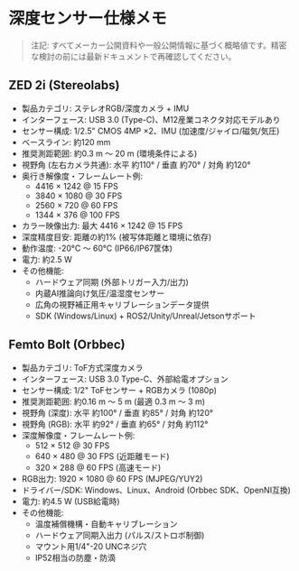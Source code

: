 # 深度センサー仕様メモ

> 注記: すべてメーカー公開資料や一般公開情報に基づく概略値です。精密な検討の前には最新ドキュメントで再確認してください。

## ZED 2i (Stereolabs)
- 製品カテゴリ: ステレオRGB/深度カメラ + IMU
- インターフェース: USB 3.0 (Type-C)、M12産業コネクタ対応モデルあり
- センサー構成: 1/2.5" CMOS 4MP ×2、IMU (加速度/ジャイロ/磁気/気圧)
- ベースライン: 約120 mm
- 推奨測距範囲: 約0.3 m ～ 20 m (環境条件による)
- 視野角 (左右カメラ共通): 水平 約110° / 垂直 約70° / 対角 約120°
- 奥行き解像度・フレームレート例:
  - 4416 × 1242 @ 15 FPS
  - 3840 × 1080 @ 30 FPS
  - 2560 × 720  @ 60 FPS
  - 1344 × 376  @ 100 FPS
- カラー映像出力: 最大 4416 × 1242 @ 15 FPS
- 深度精度目安: 距離の約1% (被写体距離と環境に依存)
- 動作温度: -20°C ～ 60°C (IP66/IP67筐体)
- 電力: 約2.5 W
- その他機能:
  - ハードウェア同期 (外部トリガー入力/出力)
  - 内蔵AI推論向け気圧/温湿度センサー
  - 広角の視野補正用キャリブレーションデータ提供
  - SDK (Windows/Linux) + ROS2/Unity/Unreal/Jetsonサポート

## Femto Bolt (Orbbec)
- 製品カテゴリ: ToF方式深度カメラ
- インターフェース: USB 3.0 Type-C、外部給電オプション
- センサー構成: 1/2" ToFセンサー + RGBカメラ (1080p)
- 推奨測距範囲: 約0.16 m ～ 5 m (最適 0.3 m ～ 3 m)
- 視野角 (深度): 水平 約100° / 垂直 約85° / 対角 約120°
- 視野角 (RGB): 水平 約92° / 垂直 約65° / 対角 約112°
- 深度解像度・フレームレート例:
  - 512 × 512 @ 30 FPS
  - 640 × 480 @ 30 FPS (近距離モード)
  - 320 × 288 @ 60 FPS (高速モード)
- RGB出力: 1920 × 1080 @ 60 FPS (MJPEG/YUY2)
- ドライバー/SDK: Windows、Linux、Android (Orbbec SDK、OpenNI互換)
- 電力: 約4.5 W (USB給電時)
- その他機能:
  - 温度補償機構・自動キャリブレーション
  - ハードウェア同期入出力 (パルス/ストロボ制御)
  - マウント用1/4"-20 UNCネジ穴
  - IP52相当の防塵・防滴

